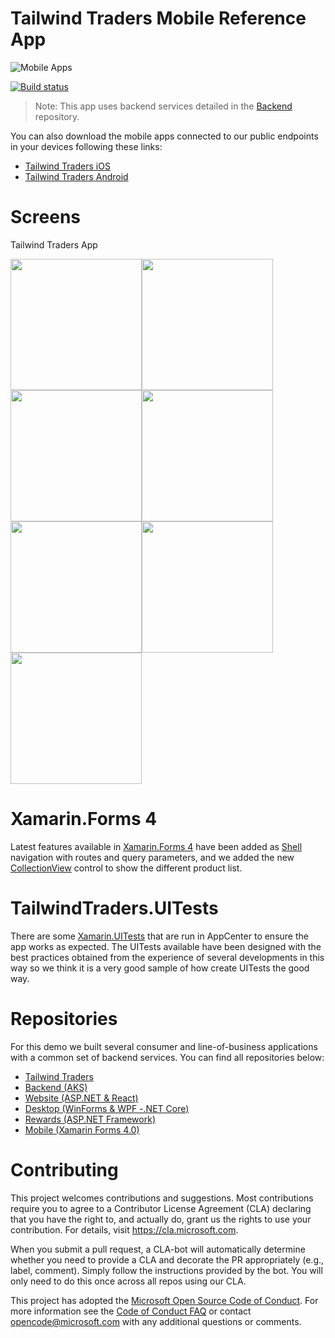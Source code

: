 # Tailwind Traders Mobile Reference App

![Mobile Apps](Documents/Images/Mobile.png)

[![Build status](https://dev.azure.com/TailwindTraders/Mobile/_apis/build/status/Mobile-CI)](https://dev.azure.com/ailwindTraders/Mobile/_build/latest?definitionId=29)

> Note: This app uses backend services detailed in the [Backend](https://github.com/Microsoft/TailwindTraders-Backend) repository.

You can also download the mobile apps connected to our public endpoints in your devices following these links:

* [Tailwind Traders iOS](https://aka.ms/tailwindtradersios)
* [Tailwind Traders Android](https://aka.ms/tailwindtradersandroid)

# Screens
Tailwind Traders App

<img src="Documents/Images/Splash.png" Width="210"/><img src="Documents/Images/Login.png" Width="210"/><img src="Documents/Images/Home.png" Width="210"/><img src="Documents/Images/Menu.png" Width="210"/><img src="Documents/Images/Product.png" Width="210"/><img src="Documents/Images/ProductList.png" Width="210"/><img src="Documents/Images/Cart.png" Width="210"/>



# Xamarin.Forms 4

Latest features available in [Xamarin.Forms 4](https://docs.microsoft.com/en-us/xamarin/xamarin-forms/release-notes/4.0/4.0.0-sr4) have been added as [Shell](https://docs.microsoft.com/en-us/xamarin/xamarin-forms/app-fundamentals/shell/) navigation with routes and query parameters, and we added the new [CollectionView](https://docs.microsoft.com/en-us/xamarin/xamarin-forms/user-interface/collectionview/) control to show the different product list.



# TailwindTraders.UITests

There are some [Xamarin.UITests](https://docs.microsoft.com/en-us/appcenter/test-cloud/uitest/)  that are run in AppCenter to ensure the app works as expected. The UITests available have been designed with the best practices obtained from the experience of several developments in this way so we think it is a very good sample of how create UITests the good way.



# Repositories

For this demo we built several consumer and line-of-business applications with a common set of backend services. You can find all repositories below:

* [Tailwind Traders](https://github.com/Microsoft/TailwindTraders)
* [Backend (AKS)](https://github.com/Microsoft/TailwindTraders-Backend)
* [Website (ASP.NET & React)](https://github.com/Microsoft/TailwindTraders-Website)
* [Desktop (WinForms & WPF -.NET Core)](https://github.com/Microsoft/TailwindTraders-Desktop)
* [Rewards (ASP.NET Framework)](https://github.com/Microsoft/TailwindTraders-Rewards)
* [Mobile (Xamarin Forms 4.0)](https://github.com/Microsoft/TailwindTraders-Mobile)



# Contributing

This project welcomes contributions and suggestions.  Most contributions require you to agree to a
Contributor License Agreement (CLA) declaring that you have the right to, and actually do, grant us
the rights to use your contribution. For details, visit https://cla.microsoft.com.

When you submit a pull request, a CLA-bot will automatically determine whether you need to provide
a CLA and decorate the PR appropriately (e.g., label, comment). Simply follow the instructions
provided by the bot. You will only need to do this once across all repos using our CLA.

This project has adopted the [Microsoft Open Source Code of Conduct](https://opensource.microsoft.com/codeofconduct/).
For more information see the [Code of Conduct FAQ](https://opensource.microsoft.com/codeofconduct/faq/) or
contact [opencode@microsoft.com](mailto:opencode@microsoft.com) with any additional questions or comments.
